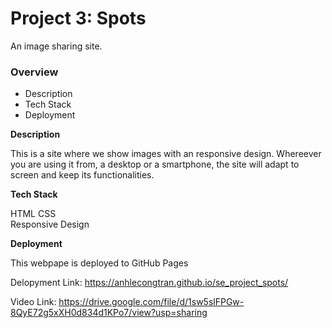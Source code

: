 # Project 3: Spots

An image sharing site.

### Overview

- Description
- Tech Stack
- Deployment

**Description**

This is a site where we show images with an responsive design. Whereever you are using it from, a desktop or a smartphone, the site will adapt to screen and keep its functionalities.

**Tech Stack**

HTML
CSS  
Responsive Design

**Deployment**

This webpape is deployed to GitHub Pages

Delopyment Link: https://anhlecongtran.github.io/se_project_spots/

Video Link: https://drive.google.com/file/d/1sw5slFPGw-8QyE72g5xXH0d834d1KPo7/view?usp=sharing
